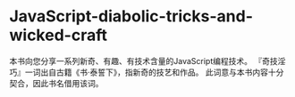# JavaScript-diabolic-tricks-and-wicked-craft
本书向您分享一系列新奇、有趣、有技术含量的JavaScript编程技术。  『奇技淫巧』一词出自古籍《书·泰誓下》，指新奇的技艺和作品。 此词意与本书内容十分契合，因此书名借用该词。
